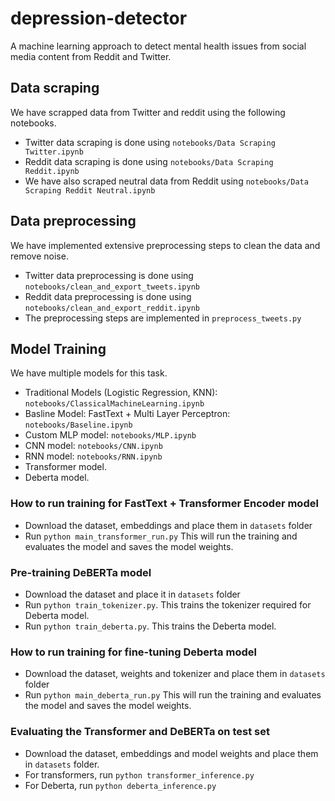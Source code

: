 # depression-detector
A machine learning approach to detect mental health issues from social media content from Reddit and Twitter.
## Data scraping
We have scrapped data from Twitter and reddit using the following notebooks.
- Twitter data scraping is done using ```notebooks/Data Scraping Twitter.ipynb```
- Reddit data scraping is done using ```notebooks/Data Scraping Reddit.ipynb```
- We have also scraped neutral data from Reddit using ```notebooks/Data Scraping Reddit Neutral.ipynb```

## Data preprocessing
We have implemented extensive preprocessing steps to clean the data and remove noise. 
- Twitter data preprocessing is done using ```notebooks/clean_and_export_tweets.ipynb```
- Reddit data preprocessing is done using ```notebooks/clean_and_export_reddit.ipynb```
- The preprocessing steps are implemented in ```preprocess_tweets.py```

## Model Training
We have multiple models for this task. 
- Traditional Models (Logistic Regression, KNN): ```notebooks/ClassicalMachineLearning.ipynb```
- Basline Model: FastText + Multi Layer Perceptron: ```notebooks/Baseline.ipynb```
- Custom MLP model: ```notebooks/MLP.ipynb```
- CNN model: ```notebooks/CNN.ipynb```
- RNN model: ```notebooks/RNN.ipynb```
- Transformer model.
- Deberta model.

### How to run training for FastText + Transformer Encoder model
- Download the dataset, embeddings and place them in ```datasets``` folder
- Run ```python main_transformer_run.py```
This will run the training and evaluates the model and saves the model weights.
### Pre-training DeBERTa model
- Download the dataset and place it in ```datasets``` folder
- Run ```python train_tokenizer.py```. This trains the tokenizer required for Deberta model.
- Run ```python train_deberta.py```. This trains the Deberta model.

### How to run training for fine-tuning Deberta model
- Download the dataset, weights and tokenizer and place them in ```datasets``` folder
- Run ```python main_deberta_run.py```
This will run the training and evaluates the model and saves the model weights.


### Evaluating the Transformer and DeBERTa on test set
- Download the dataset, embeddings and model weights and place them in ```datasets``` folder.
- For transformers, run ```python transformer_inference.py```
- For Deberta, run ```python deberta_inference.py```
